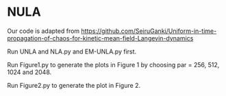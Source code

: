 # NULA
Our code is adapted from https://github.com/SeiruGanki/Uniform-in-time-propagation-of-chaos-for-kinetic-mean-field-Langevin-dynamics

Run UNLA and NLA.py and EM-UNLA.py first. 

Run Figure1.py to generate the plots in Figure 1 by choosing par = 256, 512, 1024 and 2048.

Run Figure2.py to generate the plot in Figure 2.

